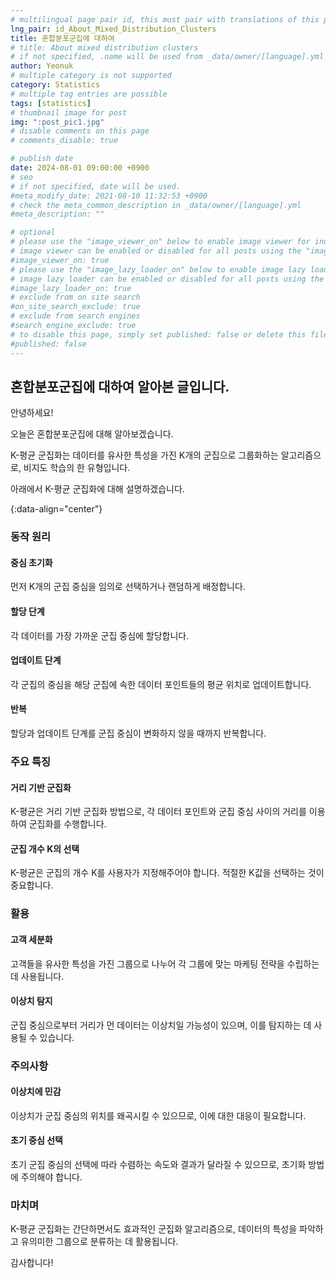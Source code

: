 ```yaml
---
# multilingual page pair id, this must pair with translations of this page. (This name must be unique)
lng_pair: id_About_Mixed_Distribution_Clusters
title: 혼합분포군집에 대하여
# title: About mixed distribution clusters
# if not specified, .name will be used from _data/owner/[language].yml
author: Yeonuk
# multiple category is not supported
category: Statistics
# multiple tag entries are possible
tags: [statistics]
# thumbnail image for post
img: ":post_pic1.jpg"
# disable comments on this page
# comments_disable: true

# publish date
date: 2024-08-01 09:00:00 +0900
# seo
# if not specified, date will be used.
#meta_modify_date: 2021-08-10 11:32:53 +0900
# check the meta_common_description in _data/owner/[language].yml
#meta_description: ""

# optional
# please use the "image_viewer_on" below to enable image viewer for individual pages or posts (_posts/ or [language]/_posts folders).
# image viewer can be enabled or disabled for all posts using the "image_viewer_posts: true" setting in _data/conf/main.yml.
#image_viewer_on: true
# please use the "image_lazy_loader_on" below to enable image lazy loader for individual pages or posts (_posts/ or [language]/_posts folders).
# image lazy loader can be enabled or disabled for all posts using the "image_lazy_loader_posts: true" setting in _data/conf/main.yml.
#image_lazy_loader_on: true
# exclude from on site search
#on_site_search_exclude: true
# exclude from search engines
#search_engine_exclude: true
# to disable this page, simply set published: false or delete this file
#published: false
---
```


<!-- outline-start -->

## 혼합분포군집에 대하여 알아본 글입니다.

안녕하세요!

오늘은 혼합분포군집에 대해 알아보겠습니다.

K-평균 군집화는 데이터를 유사한 특성을 가진 K개의 군집으로 그룹화하는 알고리즘으로, 비지도 학습의 한 유형입니다.

아래에서 K-평균 군집화에 대해 설명하겠습니다.

{:data-align="center"}

<!-- outline-end -->

### 동작 원리

#### 중심 초기화

먼저 K개의 군집 중심을 임의로 선택하거나 랜덤하게 배정합니다.

#### 할당 단계

각 데이터를 가장 가까운 군집 중심에 할당합니다.

#### 업데이트 단계

각 군집의 중심을 해당 군집에 속한 데이터 포인트들의 평균 위치로 업데이트합니다.

#### 반복

할당과 업데이트 단계를 군집 중심이 변화하지 않을 때까지 반복합니다.

### 주요 특징

#### 거리 기반 군집화

K-평균은 거리 기반 군집화 방법으로, 각 데이터 포인트와 군집 중심 사이의 거리를 이용하여 군집화를 수행합니다.

#### 군집 개수 K의 선택

K-평균은 군집의 개수 K를 사용자가 지정해주어야 합니다. 적절한 K값을 선택하는 것이 중요합니다.

### 활용

#### 고객 세분화

고객들을 유사한 특성을 가진 그룹으로 나누어 각 그룹에 맞는 마케팅 전략을 수립하는 데 사용됩니다.

#### 이상치 탐지

군집 중심으로부터 거리가 먼 데이터는 이상치일 가능성이 있으며, 이를 탐지하는 데 사용될 수 있습니다.

### 주의사항

#### 이상치에 민감

이상치가 군집 중심의 위치를 왜곡시킬 수 있으므로, 이에 대한 대응이 필요합니다.

#### 초기 중심 선택

초기 군집 중심의 선택에 따라 수렴하는 속도와 결과가 달라질 수 있으므로, 초기화 방법에 주의해야 합니다.

### 마치며

K-평균 군집화는 간단하면서도 효과적인 군집화 알고리즘으로, 데이터의 특성을 파악하고 유의미한 그룹으로 분류하는 데 활용됩니다.

감사합니다!

